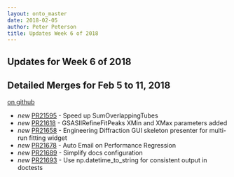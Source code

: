 ```yaml
---
layout: onto_master
date: 2018-02-05
author: Peter Peterson
title: Updates Week 6 of 2018
---
```

Updates for Week 6 of 2018
--------------------------

Detailed Merges for Feb 5 to 11, 2018
-------------------------------------
[on github](https://github.com/mantidproject/mantid/pulls?q=is%3Apr+merged%3A2018-02-06..2018-02-11)

* *new* [PR21595](https://github.com/mantidproject/mantid/pull/21595) - Speed up SumOverlappingTubes
* *new* [PR21618](https://github.com/mantidproject/mantid/pull/21618) - GSASIIRefineFitPeaks XMin and XMax parameters added
* *new* [PR21658](https://github.com/mantidproject/mantid/pull/21658) - Engineering Diffraction GUI skeleton presenter for multi-run fitting widget
* *new* [PR21678](https://github.com/mantidproject/mantid/pull/21678) - Auto Email on Performance Regression
* *new* [PR21689](https://github.com/mantidproject/mantid/pull/21689) - Simplify docs configuration
* *new* [PR21693](https://github.com/mantidproject/mantid/pull/21693) - Use np.datetime_to_string for consistent output in doctests
